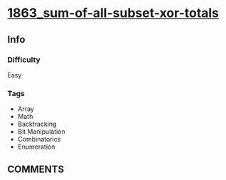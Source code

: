 # [1863_sum-of-all-subset-xor-totals](https://leetcode.com/problems/sum-of-all-subset-xor-totals/)

## Info

### Difficulty

Easy

### Tags

- Array
- Math
- Backtracking
- Bit Manipulation
- Combinatorics
- Enumeration

## __COMMENTS__

> 
